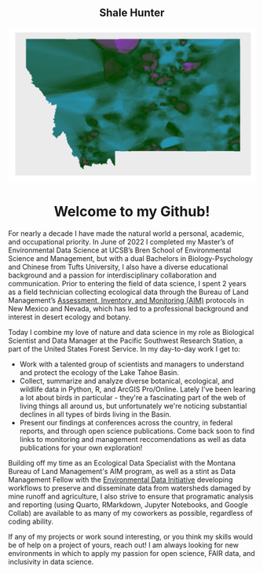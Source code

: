 <h2 align='center'> Shale Hunter </h2>


<!-- ![](MT_SS1.png){width=50%} -->
<img src="MT_SS1.png" alt="Generative Art created using AIM data from Montana" stlye="width:300px;height:200;">


<h1 align='center'> Welcome to my Github! </h1>


For nearly a decade I have made the natural world a personal, academic, and occupational priority. In June of 2022 I completed my Master’s of Environmental Data Science at UCSB’s Bren School of Environmental Science and Management, but with a dual Bachelors in Biology-Psychology and Chinese from Tufts University, I also have a diverse educational background and a passion for interdisciplinary collaboration and communication. Prior to entering the field of data science, I spent 2 years as a field technician collecting ecological data through the Bureau of Land Management’s <a href='https://gbp-blm-egis.hub.arcgis.com/pages/aim'>Assessment, Inventory, and Monitoring (AIM)</a> protocols in New Mexico and Nevada, which has led to a professional background and interest in desert ecology and botany.

Today I combine my love of nature and data science in my role as Biological Scientist and Data Manager at the Pacific Southwest Research Station, a part of the United States Forest Service. In my day-to-day work I get to:
<ul>
<li>Work with a talented group of scientists and managers to understand and protect the ecology of the Lake Tahoe Basin.</li>
<li>Collect, summarize and analyze diverse botanical, ecological, and wildlife data in Python, R, and ArcGIS Pro/Online. Lately I've been learing a lot about birds in particular - they're a fascinating part of the web of living things all around us, but unfortunately we're noticing substantial declines in all types of birds living in the Basin. </li>
<li>Present our findings at conferences across the country, in federal reports, and through open science publications. Come back soon to find links to monitoring and management reccomendations as well as data publications for your own exploration!</li>
</ul>
Building off my time as an Ecological Data Specialist with the Montana Bureau of Land Management's AIM program, as well as a stint as Data Management Fellow with the <a href='https://edirepository.org/'>Environmental Data Initiative</a> developing workflows to preserve and disseminate data from watersheds damaged by mine runoff and agriculture, I also strive to ensure that programatic analysis and reporting (using Quarto, RMarkdown, Jupyter Notebooks, and Google Collab) are available to as many of my coworkers as possible, regardless of coding ability.  


If any of my projects or work sound interesting, or you think my skills would be of help on a project of yours, reach out! I am always looking for new environments in which to apply my passion for open science, FAIR data, and inclusivity in data science.


<!--
<li>Integrate Remote Sensing data with in-situ data using tools like Google Earth Engine</li>
- 🧠 I’m currently learning ...
-🏝 I’m currently working on ...
- 👯 I’m looking to collaborate on ...
- 🤔 I’m looking for help with ...
- 💬 Ask me about ...
- 📫 How to reach me: ...
- 🍰 I'd rather be ...
-->
